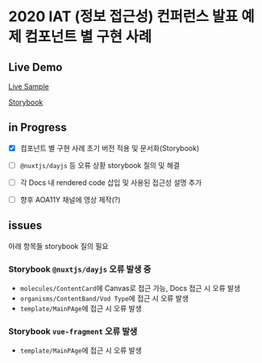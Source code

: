 # 2020 IAT (정보 접근성) 컨퍼런스 발표 예제 컴포넌트 별 구현 사례

## Live Demo

[Live Sample](https://pooq-a11y.netlify.app)

[Storybook](https://mulder21c-pooq.netlify.app)

## in Progress

- [x] 컴포넌트 별 구현 사례 초기 버전 적용 및 문서화(Storybook) 
- [ ] `@nuxtjs/dayjs` 등 오류 상황 storybook 질의 및 해결
- [ ] 각 Docs 내 rendered code 삽입 및 사용된 접근성 설명 추가
- [ ] 향후 AOA11Y 채널에 영상 제작(?)


## issues

아래 항목들 storybook 질의 필요

### Storybook `@nuxtjs/dayjs` 오류 발생 중

- `molecules/ContentCard`에 Canvas로 접근 가능, Docs 접근 시 오류 발생
- `organisms/ContentBand/Vod Type`에 접근 시 오류 발생
- `template/MainPAge`에 접근 시 오류 발생

### Storybook `vue-fragment` 오류 발생
- `template/MainPAge`에 접근 시 오류 발생

